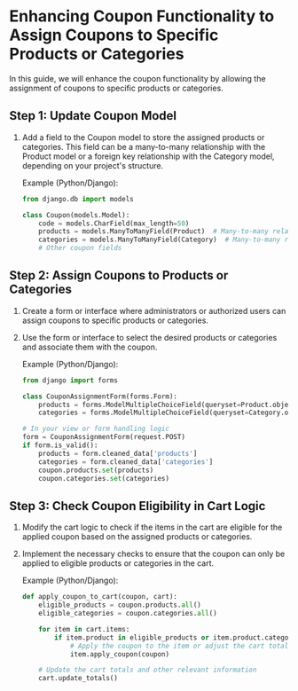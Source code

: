 

# Enhancing Coupon Functionality to Assign Coupons to Specific Products or Categories

In this guide, we will enhance the coupon functionality by allowing the assignment of coupons to specific products or categories.

## Step 1: Update Coupon Model

1. Add a field to the Coupon model to store the assigned products or categories. This field can be a many-to-many relationship with the Product model or a foreign key relationship with the Category model, depending on your project's structure.
    
    Example (Python/Django):
    
    ```python
    from django.db import models
    
    class Coupon(models.Model):
        code = models.CharField(max_length=50)
        products = models.ManyToManyField(Product)  # Many-to-many relationship with Product model
        categories = models.ManyToManyField(Category)  # Many-to-many relationship with Category model
        # Other coupon fields
    ```

## Step 2: Assign Coupons to Products or Categories

1. Create a form or interface where administrators or authorized users can assign coupons to specific products or categories.
2. Use the form or interface to select the desired products or categories and associate them with the coupon.

    Example (Python/Django):
    
    ```python
    from django import forms
    
    class CouponAssignmentForm(forms.Form):
        products = forms.ModelMultipleChoiceField(queryset=Product.objects.all(), required=False)
        categories = forms.ModelMultipleChoiceField(queryset=Category.objects.all(), required=False)
    
    # In your view or form handling logic
    form = CouponAssignmentForm(request.POST)
    if form.is_valid():
        products = form.cleaned_data['products']
        categories = form.cleaned_data['categories']
        coupon.products.set(products)
        coupon.categories.set(categories)
    ```

## Step 3: Check Coupon Eligibility in Cart Logic

1. Modify the cart logic to check if the items in the cart are eligible for the applied coupon based on the assigned products or categories.
2. Implement the necessary checks to ensure that the coupon can only be applied to eligible products or categories in the cart.

    Example (Python/Django):
    
    ```python
    def apply_coupon_to_cart(coupon, cart):
        eligible_products = coupon.products.all()
        eligible_categories = coupon.categories.all()
    
        for item in cart.items:
            if item.product in eligible_products or item.product.category in eligible_categories:
                # Apply the coupon to the item or adjust the cart total accordingly
                item.apply_coupon(coupon)
    
        # Update the cart totals and other relevant information
        cart.update_totals()
    ```
